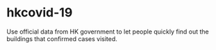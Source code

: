 # hkcovid-19
Use official data from HK government to let people quickly find out the buildings that confirmed cases visited.
